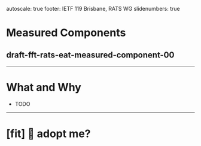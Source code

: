 autoscale: true
footer: IETF 119 Brisbane, RATS WG
slidenumbers: true

# Measured Components
## draft-fft-rats-eat-measured-component-00

---

# What and Why

* TODO

---

# [fit] :rat: adopt me?
